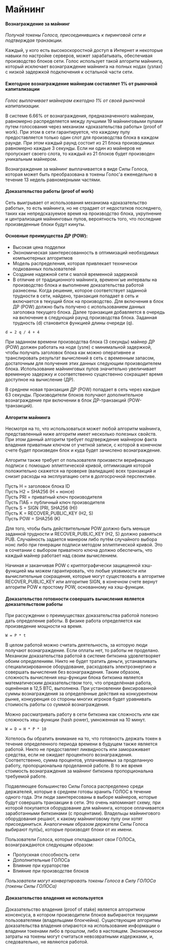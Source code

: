 # Майнинг

#### Вознаграждение за майнинг

_Получай токены Голоса, присоединившись к пиринговой сети и подтверждая транзакции._

Каждый, у кого есть высокоскоростной доступ в Интернет и некоторые навыки по настройке серверов, может зарабатывать, обеспечивая производство блоков сети. Голос использует такой алгоритм майнинга, который исключает вознаграждение майнинга на полных нодах \(узлах\) с низкой задержкой подключения к остальной части сети.

#### Ежегодное вознаграждение майнерам составляет 1% от рыночной капитализации

_Голос выплачивает майнерам ежегодно 1% от своей рыночной капитализации._

В системе 6.66% от вознаграждения, предназначенного майнерам, равномерно распределяется между лучшими 19 майнинговыми пулами путем голосования через механизм «доказательства работы» \(proof of work\). При этом в сети гарантируется, что каждому пулу предоставляется только один слот для производства блока в каждом раунде. При этом каждый раунд состоит из 21 блока производимых равномерно каждые 3 секунды. Если ни один из майнеров не пропускает своего слота, то каждый из 21 блоков будет производен уникальным майнером.

Вознаграждение за майнинг выплачивается в виде Силы Голоса, которая может быть преобразована в токены Голос'а еженедельно в течение 13 недель равномерными частями.

#### Доказательство работы \(proof of work\)

Сеть выигрывает от использования механизма «доказательство работы», то есть майнинга, но не страдает от недостатков последнего, таких как непредсказуемое время на производство блока, укрупнение и централизация майнинговых пулов, вероятность того, что последние произведенные блоки будут кинуты.

#### Основные преимущества ДР \(POW\):

* Высокая цена подделки
* Экономическая заинтересованность в оптимизаций необходимых компьютерных алгоритмов
* Модель распределения, которая привлекает технически подкованных пользователей
* Создание надежной сети с малой временной задержкой
* В отличие от традиционного майнинга, временн\`ые интервалы на производство блока и выполнение доказательства работой разнесены. Когда решение, которое соответствует заданной трудности в сети, найдено, транзакция попадает в сеть и включается в текущий блок на производство. Для включения в блок ДР \(POW\) должно быть получено с использованием данных заголовка текущего блока. Далее транзакция добавляется в очередь на включение в следующий раунд производства блока. Заданная трудность \(d\) становится функцией длины очереди \(q\).

`d = 2 q / 4 + 4`

При заданном времени производства блока \(3 секунды\) майнер ДР \(POW\) должен работать на ноде \(узле\) с минимальной задержкой, чтобы получать заголовок блока как можно оперативнее и транслировать результат вычислений в сеть с временным запасом, достаточным для получения этих данных следующим производителем блока. Использование майнинговых пулов значительно увеличивает временную задержку и соответственно существенно сокращает время доступное на вычисление \(ДР\).

В среднем новая транзакция ДР \(POW\) попадает в сеть через каждые 63 секунды. Производители блоков получают дополнительное вознаграждение при включении в блок ДР-транзакций \(POW-транзакций\).

#### Алгоритм майнинга

Несмотря на то, что использоваться может любой алгоритм майнинга, представленный ниже алгоритм имеет несколько полезных свойств. При этом данный алгоритм требует подтверждение майнером факта владения приватным ключом от учетной записи, с которой в конечном счете будет произведен блок и куда будет зачислено вознаграждение.

Алгоритм также требует от пользователя произвести верификацию подписи с помощью эллиптической кривой, оптимизация которой положительно скажется на проверке \(валидация\) всех транзакций и снизит расходы на эксплуатацию сети в долгосрочной перспективе.

Пусть H = заголовок блока ID  
Пусть Н2 = SHA256 \(H + нонсе\)  
Пусть PRI = приватный ключ производителя  
Пусть ПАБ = публичный ключ производителя  
Пусть S = SIGN \(PRI, SHA256 \(H\)\)  
Пусть K = RECOVER\_PUBLIC\_KEY \(H2, S\)  
Пусть POW = SHA256 \(K\)

Для того, чтобы быть действительным POW должно быть меньше заданной трудности и RECOVER\_PUBLIC\_KEY \(H2, S\) должно равняться PUB. Случайность задается манером либо путём случайного выбора нонс либо при генерации подписи методом  эллиптической кривой. Это в сочетании с выбором приватного ключа  должно обеспечить, что каждый майнер работает над своим вычислением.

Начиная и заканчивая POW с криптографически защищенной хэш-функцией мы можем гарантировать, что любые уязвимости или вычислительные сокращения, которые могут существовать в алгоритме RECOVER\_PUBLIC\_KEY или алгоритме SIGN, в конечном счете вернут алгоритм POW к простому POW, основанному на хэш-функции.

#### Доказательство готовности совершать вычисления является доказательством работы

При рассуждении о преимуществах доказательства работой полезно дать определение работы. В физике работа определяется как произведение мощности на время.

`W = P * t`

В целом работой можно считать деятельность, за которую люди получают вознаграждение. Если оплаты нет, то работы не проделано. Механизм доказательства работой в системе биткоина удовлетворяет обоим определениям. Никто не будет тратить деньги, устанавливать специализированное оборудование, расходовать электроэнергию и совершать вычисления без вознаграждения. Таким образом, сложность вычисления хеш-функции блока биткоина является математическим доказательством того, что определённая работа, оценённая в 12,5 BTC, выполнена.  При установлении фиксированной суммы вознаграждения за определённые  действия на конкурентном рынке, конкуренция со стороны многих игроков будет уравнивать стоимость работы со суммой вознаграждения.

Можно рассматривать работу в сети биткоина как сложность или как сложность хеш-функции \(hash power\), умноженная на 10 минут.

`W = D = H * P * 10`

Хотелось бы обратить внимание на то, что готовность держать токен в течение определенного периода времени в будущем также является работой. Никто не предоставляет ликвидность или замораживает средства, если не ожидает процентного вознаграждения. Соответственно,  сумма процентов, уплачиваемых за проделанную работу, пропорциональна проделанной работе. В то же время стоимость вознаграждения за майнинг биткоина  пропорциональна требуемой работе.

Подавляющее большинство Силы Голоса распределено среди держателей, которые в среднем готовы хранить ГОЛОС в течение одного года. Эти люди заинтересованы в выборе майнеров, которые будут совершать транзакции в сети. Это очень напоминает схему, при которой покупается оборудование для майнинга, которое оплачивается заработанными биткоинами \(с процентами\). Владельцы майнингового оборудования решают, к какому майнинговому пулу они хотят присоединиться. Аналогичным образом держатели Силы Голоса выбирают пул\(ы\), которые производят блоки от их имени.

Пользователи Голоса, которые откладывают свои ГОЛОСа, вознаграждаются следующим образом:

* Пропускная способность сети
* Дополнительные ГОЛОСа
* Влияние при кураторстве
* Влияние при производстве блоков

_Пользователи могут конвертировать токены Голоса в Силу ГОЛОСа \(токены Силы ГОЛОСа\)_

#### Доказательство владения не используется

Доказательство владения \(proof of stake\) является алгоритмом консенсуса, в котором производители блоков выбираются текущими пользователями \(владельцами блокчейна\). Существующие алгоритмы доказательства владения опираются на использование информации о владении токенами либо в прошлом, либо в настоящем. Экономически затраты на токены могут считаться невозвратными издержками, и, следовательно, не являются работой.

